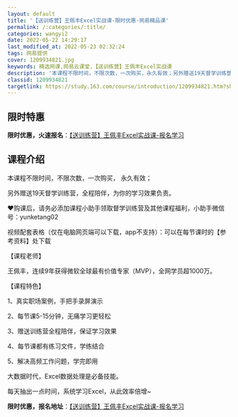 ```yaml
---
layout: default
title: '【送训练营】王佩丰Excel实战课-限时优惠-网易精品课'
permalink: /:categories/:title/
categories: wangyi2
date: 2022-05-22 14:29:17
last_modified_at: 2022-05-23 02:32:24
tags: 网易提供
cover: 1209934821.jpg
keywords: 精选网课,网易云课堂,【送训练营】王佩丰Excel实战课
description: '本课程不限时间，不限次数，一次购买，永久有效；另外赠送19天督学训练营，全程陪伴，为你的学习效果负责。♥购课后，请务必添'
classid: 1209934821
targetlink: https://study.163.com/course/introduction/1209934821.htm?share=1&shareId=1025206652&utm_campaign=share&utm_medium=iphoneShare&utm_source=&utm_u=1025206652
---
```


## 限时特惠

**限时优惠，火速报名**：[【送训练营】王佩丰Excel实战课-报名学习](https://study.163.com/course/introduction/1209934821.htm?share=1&shareId=1025206652&utm_campaign=share&utm_medium=iphoneShare&utm_source=&utm_u=1025206652)

## 课程介绍

本课程不限时间，不限次数，一次购买， 永久有效；

另外赠送19天督学训练营，全程陪伴，为你的学习效果负责。



♥购课后，请务必添加课程小助手领取督学训练营及其他课程福利，小助手微信号：yunketang02



视频配套表格（仅在电脑网页端可以下载，app不支持）：可以在每节课时的【参考资料】处下载



【课程老师】

王佩丰，连续9年获得微软全球最有价值专家（MVP），全网学员超1000万。



【课程特色】

1、真实职场案例，手把手录屏演示

2、每节课5-15分钟，无痛学习更轻松

3、赠送训练营全程陪伴，保证学习效果

4、每节课都有练习文件，学练结合

5、解决高频工作问题，学完即用



大数据时代，Excel数据处理是必备技能。

每天抽出一点时间，系统学习Excel，从此效率倍增~

**限时优惠，报名地址**：[【送训练营】王佩丰Excel实战课-报名学习](https://study.163.com/course/introduction/1209934821.htm?share=1&shareId=1025206652&utm_campaign=share&utm_medium=iphoneShare&utm_source=&utm_u=1025206652)

